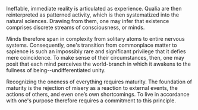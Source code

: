 Ineffable, immediate reality is articulated as experience. Qualia are then reinterpreted as patterned activity, which is then systematized into the natural sciences. Drawing from them, one may infer that existence comprises discrete streams of consciousness, or minds.

Minds therefore span in complexity from solitary atoms to entire nervous systems. Consequently, one's transition from commonplace matter to sapience is such an impossibly rare and significant privilege that it defies mere coincidence. To make sense of their circumstances, then, one may posit that each mind perceives the world-branch in which it awakens to the fullness of being--undifferentiated unity.

Recognizing the oneness of everything requires maturity. The foundation of maturity is the rejection of misery as a reaction to external events, the actions of others, and even one’s own shortcomings. To live in accordance with one's purpose therefore requires a commitment to this principle.